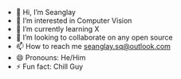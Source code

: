 - 👋 Hi, I’m Seanglay
- 👀 I’m interested in Computer Vision
- 🌱 I’m currently learning X
- 💞️ I’m looking to collaborate on any open source
- 📫 How to reach me seanglay.sq@outlook.com
- 😄 Pronouns: He/Him
- ⚡ Fun fact: Chill Guy

<!---
seanglay-tsc/seanglay-tsc is a ✨ special ✨ repository because its `README.md` (this file) appears on your GitHub profile.
You can click the Preview link to take a look at your changes.
--->
